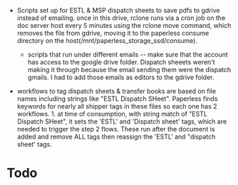 - Scripts set up for ESTL & MSP dispatch sheets to save pdfs to gdrive instead of emailing. once in this drive, rclone runs via a cron job on the doc server host every 5 minutes using the rclone move command, which removes the file from gdrive, moving it to the paperless consume directory on the host(/mnt/paperless_storage_ssd/consume).

  - scripts that run under different emails -- make sure that the account has access to the google drive folder. Dispatch sheeets weren't making it through because the email sending them were the dispatch gmails. I had to add those emails as editors to the gdrive folder.

- workflows to tag dispatch sheets & transfer books are based on file names including strings like "ESTL Dispatch SHeet". Paperless finds keywords for nearly all shipper tags in these files so each one has 2 workflows. 1. at time of consumption, with string match of "ESTL Dispatch SHeet", it sets the 'ESTL' and 'Dispatch sheet' tags, which are needed to trigger the step 2 flows. These run after the document is added and remove ALL tags then reassign the 'ESTL' and "dispatch sheet' tags.

# Todo
